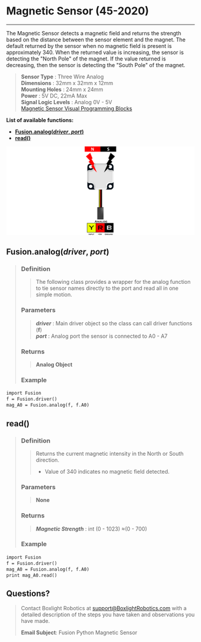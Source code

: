 # **Magnetic Sensor (45-2020)**
-----
The Magnetic Sensor detects a magnetic field and returns the strength based on the distance between the sensor element and the magnet. The default returned by the sensor when no magnetic field is present is approximately 340. When the returned value is increasing, the sensor is detecting the "North Pole" of the magnet. If the value returned is decreasing, then the sensor is detecting the "South Pole" of the magnet.

>**Sensor Type** : Three Wire Analog  
>**Dimensions** : 32mm x 32mm x 12mm  
>**Mounting Holes** : 24mm x 24mm  
>**Power** : 5V DC, 22mA Max  
>**Signal Logic Levels** : Analog 0V - 5V  
>[Magnetic Sensor Visual Programming Blocks](Blk_Magnetic_Sensor.md)

**List of available functions:**  

* [**Fusion.analog(*driver*, *port*)**](Py_Magnetic_Sensor.md#fusionanalogdriver-port)
* [**read()**](Py_Magnetic_Sensor.md#read)

![](img/Sensor_Diagrams/Magnet.png)

## **Fusion.analog(*driver*, *port*)**    
>### Definition
>>The following class provides a wrapper for the analog function to tie sensor names directly to the port and read all in one simple motion. 
>
>### Parameters
>>***driver*** : Main driver object so the class can call driver functions (**f**)  
>>***port*** : Analog port the sensor is connected to A0 - A7
>
>### Returns
>>**Analog Object**
>
>### Example
>>
    import Fusion
    f = Fusion.driver()
    mag_A0 = Fusion.analog(f, f.A0)
    
## **read()**  
>### Definition
>>Returns the current magnetic intensity in the North or South direction.
>>
>>* Value of 340 indicates no magnetic field detected.
>
>### Parameters
>>**None**
>
>### Returns
>>***Magnetic Strength*** : int (0 - 1023) ≈(0 - 700)
>
>### Example
>>
    import Fusion
    f = Fusion.driver()
    mag_A0 = Fusion.analog(f, f.A0)
    print mag_A0.read()
    
## **Questions?**
>Contact Boxlight Robotics at [support@BoxlightRobotics.com](mailto:support@BoxlightRobotics.com) with a detailed description of the steps you have taken and observations you have made.
>
>**Email Subject**: Fusion Python Magnetic Sensor